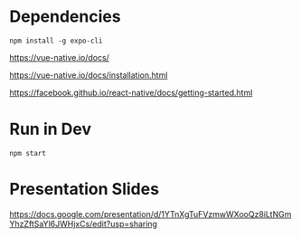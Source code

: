 # Dependencies

 ```npm install -g expo-cli```

https://vue-native.io/docs/

https://vue-native.io/docs/installation.html

https://facebook.github.io/react-native/docs/getting-started.html


# Run in Dev
```npm start```
# Presentation Slides

https://docs.google.com/presentation/d/1YTnXgTuFVzmwWXooQz8iLtNGmYhzZftSaYl6JWHjxCs/edit?usp=sharing
